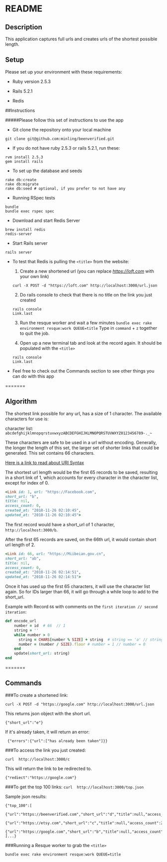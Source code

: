 # README

## Description
This application captures full urls and creates urls of the shortest possible length.

## Setup

Please set up your environment with these requirements:

* Ruby version 2.5.3

* Rails 5.2.1

* Redis

##Instructions

#####Please follow this set of instructions to use the app
* Git clone the repository onto your local machine

```
git clone git@github.com:minling/beenverified.git
```
* If you do not have ruby 2.5.3 or rails 5.2.1, run these:

```
rvm install 2.5.3
gem install rails
``` 
* To set up the database and seeds

```
rake db:create
rake db:migrate
rake db:seed # optional, if you prefer to not have any
```
* Running RSpec tests

```
bundle
bundle exec rspec spec
```
* Download and start Redis Server

```
brew install redis
redis-server
```

* Start Rails server

```
rails server
```
* To test that Redis is pulling the `<title>` from the website:

  1) Create a new shortened url (you can replace *https://loft.com* with your own link)

  `curl -X POST -d "https://loft.com" http://localhost:3000/url.json`
  
  2) Do rails console to check that there is no title on the link you just created

  ```
  rails console
  Link.last
  ```
  3) Run the resque worker and wait a few minutes
  `bundle exec rake environment resque:work QUEUE=title`
  Type in `command` + `z` together to quit the job.

  4) Open up a new terminal tab and look at the record again. It should be populated with the `<title>`

  ```
  rails console
  Link.last
  ```
* Feel free to check out the Commands section to see other things you can do with this app

=======
## Algorithm
The shortest link possible for any url, has a size of 1 character. The available characters for use is:

character list: `abcdefghijklmnopqrstuvwxyzABCDEFGHIJKLMNOPQRSTUVWXYZ0123456789-._~`

These characters are safe to be used in a url without encoding. Generally, the longer the length of this set, the larger set of shorter links that could be generated. This set contains 66 characters.

[Here is a link to read about URI Syntax](https://tools.ietf.org/html/rfc3986#section-2.3)

The shortest url length would be the first 65 records to be saved, resulting in a short link of 1, which accounts for every character in the character list, except for index of 0.

```ruby
<Link id: 1, url: "https://Facebook.com", 
short_url: "b", 
title: nil, 
access_count: 0, 
created_at: "2018-11-26 02:10:45", 
updated_at: "2018-11-26 02:10:45">
```
The first record would have a short_url of 1 character, `http://localhost:3000/b`. 

After the first 65 records are saved, on the 66th url, it would contain short url length of 2. 

```ruby
<Link id: 66, url: "https://Miibeian.gov.cn", 
short_url: "ab", 
title: nil, 
access_count: 0, 
created_at: "2018-11-26 02:14:51", 
updated_at: "2018-11-26 02:14:51">
```

Once it has used up the first 65 characters, it will use the character list again. So for IDs larger than 66, it will go through a while loop to add to the short_url. 

Example with Record `66` with comments on the `first iteration // second iteration`:

```ruby
def encode_url
    number = id  # 66  // 1
    string = ''
    while number > 0
      string = CHARS[number % SIZE] + string  # string == 'a' // string == 'ab'
      number = (number / SIZE).floor # number = 1 // number = 0
    end
    update(short_url: string)
end
```
=======
## Commands

###To create a shortened link:

`curl -X POST -d "https://google.com" http://localhost:3000/url.json`

This returns json object with the short url.

```
{"short_url":"e"}
```

If it's already taken, it will return an error:

```
 {"errors":{"url":["has already been taken"]}}
```
 
###To access the link you just created:
 
`curl  http://localhost:3000/c`

This will return the link to be redirected to.

```
{"rediect":"https://google.com"}
```

###To get the top 100 links:
`curl  http://localhost:3000/top.json`

Sample json results:

```
{"top_100":[
  {"url":"https://beenverified.com","short_url":"d","title":null,"access_count":5},
  {"url":"https://etsy.com","short_url":"c","title":null,"access_count":2},
  {"url":"https://google.com","short_url":"b","title":null,"access_count":1}
]...}
```
###Running a Resque worker to grab the `<title>`

```
bundle exec rake environment resque:work QUEUE=title
```